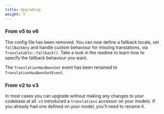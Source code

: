 ```yaml
---
title: Upgrading
weight: 3
---
```


### From v5 to v6

The config file has been removed. You can now define a fallback locale, set `fallBackAny` and handle custom behaviour for missing translations, via `Translatable::fallback()`. Take a look in the readme to learn how to specify the fallback behaviour you want.

The `TranslationHasBeenSet` event has been renamed to `TranslationHasBeenSetEvent`.

### From v2 to v3

In most cases you can upgrade without making any changes to your codebase at all. `v3` introduced a `translations` accessor on your models. If you already had one defined on your model, you'll need to rename it.

